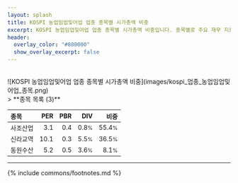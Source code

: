 ```yaml
---
layout: splash
title: KOSPI 농업임업및어업 업종 종목별 시가총액 비중
excerpt: KOSPI 농업임업및어업 업종 종목별 시가총액 비중입니다. 종목별로 주요 재무 지표를 함께 표시합니다.
header:
  overlay_color: "#800000"
  show_overlay_excerpt: false
---
```

<br>
![KOSPI 농업임업및어업 업종 종목별 시가총액 비중](images/kospi_업종_농업임업및어업_종목.png)
<br>
> **종목 목록 (3)**<a id="list"></a>

| **종목** | **PER** | **PBR** | **DIV** | **비중** |
| :------- | ------: | ------: | ------: | -------: |
| 사조산업 | 3.1 | 0.4 | 0.8<small>%</small> | 55.4<small>%</small> |
| 신라교역 | 10.1 | 0.3 | 5.5<small>%</small> | 36.5<small>%</small> |
| 동원수산 | 5.2 | 0.5 | 3.6<small>%</small> | 8.1<small>%</small> |

---
{% include commons/footnotes.md %}